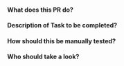 #### What does this PR do?
#### Description of Task to be completed?
#### How should this be manually tested?
#### Who should take a look?